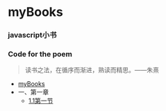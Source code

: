 # myBooks

### javascript小书

### Code for the poem

> 读书之法，在循序而渐进，熟读而精思。——朱熹

* [myBooks](README.md)
* 一、第一章
  * [1.1第一节](yi-di-yi-zhang/1.1-di-yi-jie.md)





